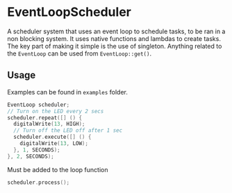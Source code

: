 # EventLoopScheduler

A scheduler system that uses an event loop to schedule tasks,
to be ran in a non blocking system. It uses native functions and lambdas
to create tasks. The key part of making it simple is the use of singleton.
Anything related to the `EventLoop` can be used from `EventLoop::get()`.

## Usage

Examples can be found in `examples` folder.

```c++
EventLoop scheduler;
// Turn on the LED every 2 secs
scheduler.repeat([] () {
  digitalWrite(13, HIGH);
  // Turn off the LED off after 1 sec
  scheduler.execute([] () {
    digitalWrite(13, LOW);
  }, 1, SECONDS);
}, 2, SECONDS);
```

Must be added to the loop function

```c++
scheduler.process();
```
